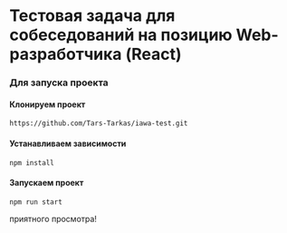 # Тестовая задача для собеседований на позицию Web-разработчика (React)

### Для запуска проекта

#### Клонируем проект

```
https://github.com/Tars-Tarkas/iawa-test.git
```

#### Устанавливаем зависимости

```
npm install
```

#### Запускаем проект

```
npm run start
```

приятного просмотра!
